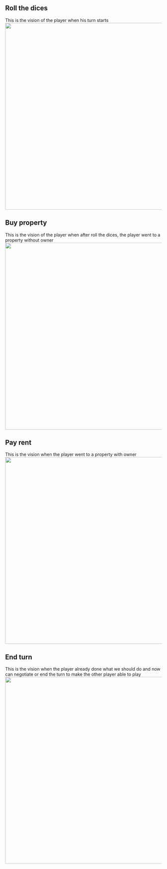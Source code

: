 

## Roll the dices
This is the vision of the player when his turn starts
<img src="https://user-images.githubusercontent.com/38296002/216855594-50016094-bdda-47b0-8feb-14d681036fa1.png" height="600px"/>

## Buy property
This is the vision of the player when after roll the dices, the player went to a property without owner
<img src="https://user-images.githubusercontent.com/38296002/216855150-269f2054-a135-44de-a40f-6b517f08949f.png" height="600px"/> 

## Pay rent 
This is the vision when the player went to a property with owner
<img src="https://user-images.githubusercontent.com/38296002/216855535-8de7a8f1-d3ee-4b92-8a8f-0b81347fbd0f.png" height="600px"/> 

## End turn
This is the vision when the player already done what we should do and now can negotiate or end the turn to make the other player able to play
 <img src="https://user-images.githubusercontent.com/38296002/216855653-8b8b9a5c-bc73-4a1d-aa4c-27f2f181b7b2.png" height="600px"/>
